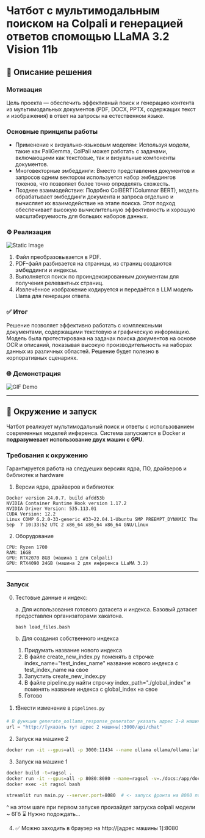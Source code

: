 # Чатбот с мультимодальным поиском на Colpali и генерацией ответов спомощью LLaMA 3.2 Vision 11b

## 🚀 Описание решения

### Мотивация  

Цель проекта — обеспечить эффективный поиск и генерацию контента из мультимодальных документов (PDF, DOCX, PPTX, содержащих текст и изображения) в ответ на запросы на естественном языке.  

### Основные принципы работы  

- Применение к визуально-языковым моделям: Используя модели, такие как PaliGemma, ColPali может работать с задачами, включающими как текстовые, так и визуальные компоненты документов.
- Многовекторные эмбеддинги: Вместо представления документов и запросов одним вектором используется набор эмбеддингов токенов, что позволяет более точно определять схожесть. 
- Позднее взаимодействие: Подобно ColBERT(Columnar BERT), модель обрабатывает эмбеддинги документа и запроса отдельно и вычисляет их взаимодействие на этапе поиска. Этот подход обеспечивает высокую вычислительную эффективность и хорошую масштабируемость для больших наборов данных. 


### ⚙️ Реализация 

![Static Image](http://d.zaix.ru/Km79.png)

1. Файл преобразовывается в PDF.
2. PDF-файл разбивается на страницы, из страниц создаются эмбеддинги и индексы. 
3. Выполняется поиск по проиндексированным документам для получения релевантных страниц.  
4. Извлечённое изображение кодируется и передаётся в LLM модель Llama для генерации ответа.

### ✅ Итог  

Решение позволяет эффективно работать с комплексными документами, содержащими текстовую и графическую информацию. Модель была протестирована на задачах поиска документов на основе OCR и описаний, показывая высокую производительность на наборах данных из различных областей. Решение будет полезно в корпоративных сценариях.


### 🌐 Демонстрация

![GIF Demo](https://github.com/200-OK-Colpali/chat_front/blob/main/Colpali-RAG-demo-ezgif.com-speed.gif)

---

## 🔧 Окружение и запуск

Чатбот реализует мультимодальный поиск и ответы с использованием современных моделей инференса. Система запускается в Docker и **подразумевает использование двух машин с GPU**.

### Требования к окружению
Гарантируется работа на следуеших версиях ядра, ПО, драйверов и библиотек и hardware

1. Версии ядра, драйверов и библиотек
```
Docker version 24.0.7, build afdd53b
NVIDIA Container Runtime Hook version 1.17.2
NVIDIA Driver Version: 535.113.01
CUDA Version: 12.2
Linux COMP 6.2.0-33-generic #33~22.04.1-Ubuntu SMP PREEMPT_DYNAMIC Thu Sep  7 10:33:52 UTC 2 x86_64 x86_64 x86_64 GNU/Linux
```

2. Оборудование
```
CPU: Ryzen 1700
RAM: 16GB
GPU: RTX2070 8GB (машина 1 для Colpali)
GPU: RTX4090 24GB (машина 2 для инференса LLaMA 3.2)
```

---
### Запуск

0. Тестовые данные и индекс:
   
   a. Для использования готового датасета и индекса. Базовый датасет предоставлен организаторами хакатона. 
   ```
   bash load_files.bash
   ```
   b. Для создания собственного индекса
      1. Придумать название нового индекса
      2. В файле create_new_index.py поменять в строчке index_name="test_index_name" название нового индекса с test_index_name на свое
      3. Запустить create_new_index.py
      4. В файле pipeline.py найти строчку index_path="./global_index" и поменять название индекса с global_index на свое
      5. Готово

1. ❗Внести изменение в `pipelines.py`

```python
# В функции generate_oollama_response_generator указать адрес 2-й машины и 3000 порт
url = "http://[указать тут адрес 2 машины]:3000/api/chat"
```
2. Запуск на машине 2
   
```bash
docker run -it --gpus=all -p 3000:11434 --name ollama ollama/ollama:latest
```

3. Запуск на машине 1

```bash
docker build -t=ragsol .
docker run -it --gpus=all -p 8080:8080 --name=ragsol -v=./docs:/app/docs -v ./test_dataset:/app/test_dataset -v=./.byaldi:/app/.byaldi -v ./colpali:/app/colpali ragsol
docker exec -it ragsol bash
```

```bash
streamlit run main.py --server.port=8080  # <- запуск фронта на 8080 порту на локал хосте
```
^ на этом шаге при первом запуске произайдет загруска colpali модели ~ 6Гб ⌛️ Нужно подождать...

4. ✅ Можно заходить в браузер на http://[адрес машины 1]:8080

